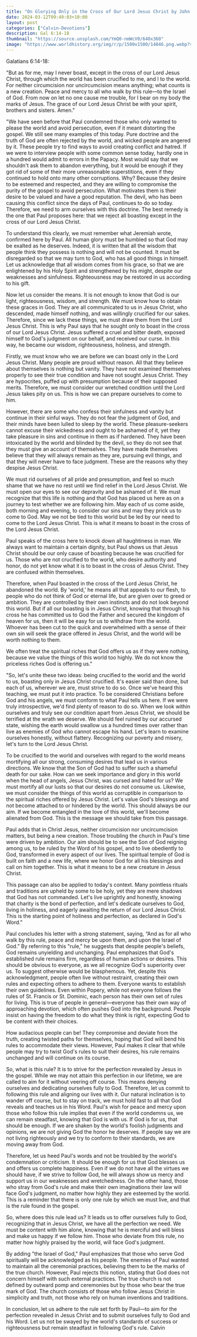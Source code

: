 ```yaml
---
title: "On Glorying Only in the Cross of Our Lord Jesus Christ by John Calvin"
date: 2024-03-12T09:49:03+10:00
layout: post
categories: ["Calvin-Devotions"]
description: Gal 6:14-18
thumbnail: "https://source.unsplash.com/YmQ0-nmWcV0/640x360"
image: "https://www.worldhistory.org/img/r/p/1500x1500/14846.png.webp?v=1690175884"
---
```

Galatians 6:14-18:

"But as for me, may I never boast, except in the cross of our Lord Jesus Christ, through which the world has been crucified to me, and I to the world. For neither circumcision nor uncircumcision means anything; what counts is a new creation. Peace and mercy to all who walk by this rule—to the Israel of God. From now on let no one cause me trouble, for I bear on my body the marks of Jesus. The grace of our Lord Jesus Christ be with your spirit, brothers and sisters. Amen."

"We have seen before that Paul condemned those who only wanted to please the world and avoid persecution, even if it meant distorting the gospel. We still see many examples of this today. Pure doctrine and the truth of God are often rejected by the world, and wicked people are angered by it. These people try to find ways to avoid creating conflict and hatred. If we were to interview people with some common sense today, hardly one in a hundred would admit to errors in the Papacy. Most would say that we shouldn't ask them to abandon everything, but it would be enough if they got rid of some of their more unreasonable superstitions, even if they continued to hold onto many other corruptions. Why? Because they desire to be esteemed and respected, and they are willing to compromise the purity of the gospel to avoid persecution. What motivates them is their desire to be valued and have a good reputation. The devil, who has been causing this conflict since the days of Paul, continues to do so today. Therefore, we need to arm ourselves with this doctrine. The best remedy is the one that Paul proposes here: that we reject all boasting except in the cross of our Lord Jesus Christ.

To understand this clearly, we must remember what Jeremiah wrote, confirmed here by Paul. All human glory must be humbled so that God may be exalted as he deserves. Indeed, it is written that all the wisdom that people think they possess is nothing and will not be counted. It must be disregarded so that we may turn to God, who has all good things in himself. Let us acknowledge that all wisdom comes from his grace, so that we are enlightened by his Holy Spirit and strengthened by his might, despite our weaknesses and sinfulness. Righteousness may be restored in us according to his gift.

Now let us consider the means. It is not enough to know that God is our light, righteousness, wisdom, and strength. We must know how to obtain these graces in God. They are all communicated to us in Jesus Christ, who descended, made himself nothing, and was willingly crucified for our sakes. Therefore, since we lack these things, we must draw them from the Lord Jesus Christ. This is why Paul says that he sought only to boast in the cross of our Lord Jesus Christ. Jesus suffered a cruel and bitter death, exposed himself to God's judgment on our behalf, and received our curse. In this way, he became our wisdom, righteousness, holiness, and strength.

Firstly, we must know who we are before we can boast only in the Lord Jesus Christ. Many people are proud without reason. All that they believe about themselves is nothing but vanity. They have not examined themselves properly to see their true condition and have not sought Jesus Christ. They are hypocrites, puffed up with presumption because of their supposed merits. Therefore, we must consider our wretched condition until the Lord Jesus takes pity on us. This is how we can prepare ourselves to come to him.

However, there are some who confess their sinfulness and vanity but continue in their sinful ways. They do not fear the judgment of God, and their minds have been lulled to sleep by the world. These pleasure-seekers cannot excuse their wickedness and ought to be ashamed of it, yet they take pleasure in sins and continue in them as if hardened. They have been intoxicated by the world and blinded by the devil, so they do not see that they must give an account of themselves. They have made themselves believe that they will always remain as they are, pursuing evil things, and that they will never have to face judgment. These are the reasons why they despise Jesus Christ.

We must rid ourselves of all pride and presumption, and feel so much shame that we have no rest until we find relief in the Lord Jesus Christ. We must open our eyes to see our depravity and be ashamed of it. We must recognize that this life is nothing and that God has placed us here as on a journey to test whether we are following him. May each of us come aside, both morning and evening, to consider our sins and may they prick us to come to God. May we not be tied to this world but be led by our need to come to the Lord Jesus Christ. This is what it means to boast in the cross of the Lord Jesus Christ.

Paul speaks of the cross here to knock down all haughtiness in man. We always want to maintain a certain dignity, but Paul shows us that Jesus Christ should be our only cause of boasting because he was crucified for us. Those who are not crucified to the world, who desire authority and honor, do not yet know what it is to boast in the cross of Jesus Christ. They are confused within themselves.

Therefore, when Paul boasted in the cross of the Lord Jesus Christ, he abandoned the world. By 'world,' he means all that appeals to our flesh, to people who do not think of God or eternal life, but are given over to greed or ambition. They are controlled by their own instincts and do not look beyond this world. But if all our boasting is in Jesus Christ, knowing that through his cross he has committed us to God the Father and secured the kingdom of heaven for us, then it will be easy for us to withdraw from the world. Whoever has been cut to the quick and overwhelmed with a sense of their own sin will seek the grace offered in Jesus Christ, and the world will be worth nothing to them.

We often treat the spiritual riches that God offers us as if they were nothing, because we value the things of this world too highly. We do not know the priceless riches God is offering us."

"So, let's unite these two ideas: being crucified to the world and the world to us, boasting only in Jesus Christ crucified. It's easier said than done, but each of us, wherever we are, must strive to do so. Once we've heard this teaching, we must put it into practice. To be considered Christians before God and his angels, we must conform to what Paul tells us here. If we were truly introspective, we'd find plenty of reason to do so. When we look within ourselves and truly see our condition apart from Jesus Christ, we should be terrified at the wrath we deserve. We should feel ruined by our accursed state, wishing the earth would swallow us a hundred times over rather than live as enemies of God who cannot escape his hand. Let's learn to examine ourselves honestly, without flattery. Recognizing our poverty and misery, let's turn to the Lord Jesus Christ.

To be crucified to the world and ourselves with regard to the world means mortifying all our strong, consuming desires that lead us in various directions. We know that the Son of God had to suffer such a shameful death for our sake. How can we seek importance and glory in this world when the head of angels, Jesus Christ, was cursed and hated for us? We must mortify all our lusts so that our desires do not consume us. Likewise, we must consider the things of this world as corruptible in comparison to the spiritual riches offered by Jesus Christ. Let's value God's blessings and not become attached to or hindered by the world. This should always be our aim. If we become entangled in the love of this world, we'll become alienated from God. This is the message we should take from this passage.

Paul adds that in Christ Jesus, neither circumcision nor uncircumcision matters, but being a new creation. Those troubling the church in Paul's time were driven by ambition. Our aim should be to see the Son of God reigning among us, to be ruled by the Word of his gospel, and to live obediently to God, transformed in every aspect of our lives. The spiritual temple of God is built on faith and a new life, where we honor God for all his blessings and call on him together. This is what it means to be a new creature in Jesus Christ.

This passage can also be applied to today's context. Many pointless rituals and traditions are upheld by some to be holy, yet they are mere shadows that God has not commanded. Let's live uprightly and honestly, knowing that charity is the bond of perfection, and let's dedicate ourselves to God, living in holiness, and eagerly awaiting the return of our Lord Jesus Christ. This is the starting point of holiness and perfection, as declared in God's Word."

Paul concludes his letter with a strong statement, saying, “And as for all who walk by this rule, peace and mercy be upon them, and upon the Israel of God.” By referring to this "rule," he suggests that despite people's beliefs, God remains unyielding and unchanging. Paul emphasizes that God's established rule remains firm, regardless of human actions or desires. This should be obvious to everyone, as we all recognize God's superiority over us. To suggest otherwise would be blasphemous. Yet, despite this acknowledgment, people often live without restraint, creating their own rules and expecting others to adhere to them. Everyone wants to establish their own guidelines. Even within Popery, while not everyone follows the rules of St. Francis or St. Dominic, each person has their own set of rules for living. This is true of people in general—everyone has their own way of approaching devotion, which often pushes God into the background. People insist on having the freedom to do what they think is right, expecting God to be content with their choices.

How audacious people can be! They compromise and deviate from the truth, creating twisted paths for themselves, hoping that God will bend his rules to accommodate their views. However, Paul makes it clear that while people may try to twist God's rules to suit their desires, his rule remains unchanged and will continue on its course.

So, what is this rule? It is to strive for the perfection revealed by Jesus in the gospel. While we may not attain this perfection in our lifetime, we are called to aim for it without veering off course. This means denying ourselves and dedicating ourselves fully to God. Therefore, let us commit to following this rule and aligning our lives with it. Our natural inclination is to wander off course, but to stay on track, we must hold fast to all that God reveals and teaches us in his Word. Paul's wish for peace and mercy upon those who follow this rule implies that even if the world condemns us, we can remain steadfast, knowing that God is with us. If God is for us, that should be enough. If we are shaken by the world's foolish judgments and opinions, we are not giving God the honor he deserves. If people say we are not living righteously and we try to conform to their standards, we are moving away from God.

Therefore, let us heed Paul's words and not be troubled by the world's condemnation or criticism. It should be enough for us that God blesses us and offers us complete happiness. Even if we do not have all the virtues we should have, if we strive to follow God, he will always show us mercy and support us in our weaknesses and wretchedness. On the other hand, those who stray from God's rule and make their own imaginations their law will face God's judgment, no matter how highly they are esteemed by the world. This is a reminder that there is only one rule by which we must live, and that is the rule found in the gospel.

So, where does this rule lead us? It leads us to offer ourselves fully to God, recognizing that in Jesus Christ, we have all the perfection we need. We must be content with him alone, knowing that he is merciful and will bless and make us happy if we follow him. Those who deviate from this rule, no matter how highly praised by the world, will face God's judgment.

By adding "the Israel of God," Paul emphasizes that those who serve God spiritually will be acknowledged as his people. The enemies of Paul wanted to maintain all the ceremonial practices, believing them to be the marks of the true church. However, Paul rejects this notion, stating that God does not concern himself with such external practices. The true church is not defined by outward pomp and ceremonies but by those who bear the true mark of God. The church consists of those who follow Jesus Christ in simplicity and truth, not those who rely on human inventions and traditions.

In conclusion, let us adhere to the rule set forth by Paul—to aim for the perfection revealed in Jesus Christ and to submit ourselves fully to God and his Word. Let us not be swayed by the world's standards of success or righteousness but remain steadfast in following God's rule. Calvin
